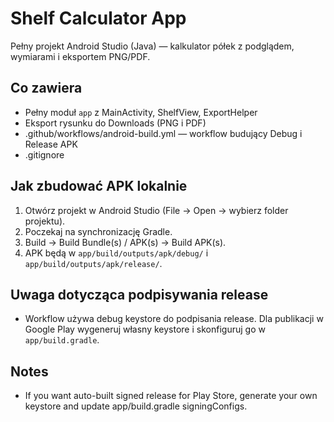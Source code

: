 # Shelf Calculator App

Pełny projekt Android Studio (Java) — kalkulator półek z podglądem, wymiarami i eksportem PNG/PDF.

## Co zawiera
- Pełny moduł `app` z MainActivity, ShelfView, ExportHelper
- Eksport rysunku do Downloads (PNG i PDF)
- .github/workflows/android-build.yml — workflow budujący Debug i Release APK
- .gitignore

## Jak zbudować APK lokalnie
1. Otwórz projekt w Android Studio (File → Open -> wybierz folder projektu).
2. Poczekaj na synchronizację Gradle.
3. Build → Build Bundle(s) / APK(s) → Build APK(s).
4. APK będą w `app/build/outputs/apk/debug/` i `app/build/outputs/apk/release/`.

## Uwaga dotycząca podpisywania release
- Workflow używa debug keystore do podpisania release. Dla publikacji w Google Play wygeneruj własny keystore i skonfiguruj go w `app/build.gradle`.


## Notes
- If you want auto-built signed release for Play Store, generate your own keystore and update app/build.gradle signingConfigs.
